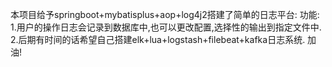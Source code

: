 本项目给予springboot+mybatisplus+aop+log4j2搭建了简单的日志平台:
功能:
    1.用户的操作日志会记录到数据库中,也可以更改配置,选择性的输出到指定文件中.
    2.后期有时间的话希望自己搭建elk+lua+logstash+filebeat+kafka日志系统.
    加油!